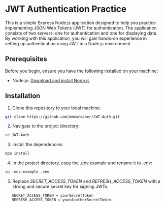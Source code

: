 # JWT Authentication Practice
This is a simple Express Node.js application designed to help you practice implementing JSON Web Tokens (JWT) for authentication. The application consists of two servers: one for authentication and one for displaying data. By working with this application, you will gain hands-on experience in setting up authentication using JWT in a Node.js environment.

## Prerequisites

Before you begin, ensure you have the following installed on your machine:

- Node.js: [Download and install Node.js](https://nodejs.org/)

## Installation

1. Clone this repository to your local machine:

```bash
git clone https://github.com/emmarcaber/JWT-Auth.git
```

2. Navigate to the project directory:

```bash
cd JWT-Auth
```

3. Install the dependencies:
   
```bash
npm install
```

4. In the project directory, copy the .env.example and rename it to .env:

```bash
cp .env.example .env
```

5. Replace _SECRET_ACCESS_TOKEN_ and _REFRESH_ACCESS_TOKEN_ with a strong and secure secret key for signing JWTs.

```
   SECRET_ACCESS_TOKEN = yourSecretToken
   REFRESH_ACCESS_TOKEN = yourAnotherSecretToken
```
